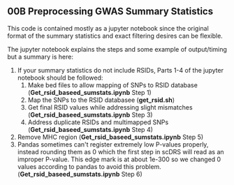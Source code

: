 ## 00B Preprocessing GWAS Summary Statistics
This code is contained mostly as a jupyter notebook since the original format of the summary statistics and exact filtering desires can be flexible.

The jupyter notebook explains the steps and some example of output/timing but a summary is here:
1. If your summary statistics do not include RSIDs, Parts 1-4 of the jupyter notebook should be followed:
    1. Make bed files to allow mapping of SNPs to RSID database (**Get_rsid_baseed_sumstats.ipynb** Step 1)
    2. Map the SNPs to the RSID databasee (**get_rsid.sh**)
    3. Get final RSID values while addressing slight mismatches (**Get_rsid_baseed_sumstats.ipynb** Step 3)
    4. Address duplicate RSIDs and multimapped SNPs (**Get_rsid_baseed_sumstats.ipynb** Step 4)
2. Remove MHC region (**Get_rsid_baseed_sumstats.ipynb** Step 5)
3. Pandas sometimes can't register extremely low P-values properly, instead rounding them as 0 which the first step in scDRS will read as an improper P-value. This edge mark is at about 1e-300 so we changed 0 values according to pandas to avoid this problem. (**Get_rsid_baseed_sumstats.ipynb** Step 6)
